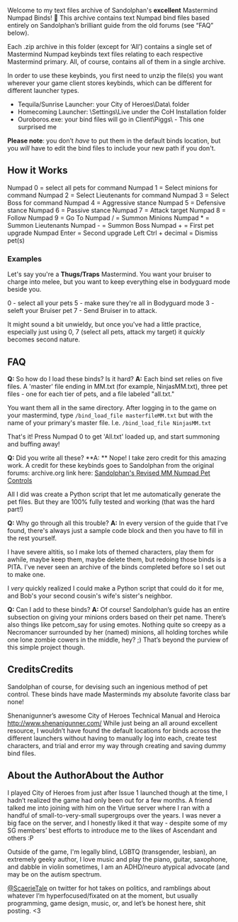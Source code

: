 Welcome to my text files archive of Sandolphan's **excellent** Mastermind Numpad Binds! 👋 This archive contains text Numpad bind files based entirely on Sandolphan’s brilliant guide from the old forums (see “FAQ” below).

Each .zip archive in this folder (except for ‘All’) contains a single set of Mastermind Numpad keybinds text files relating to each respective Mastermind primary.  All, of course, contains all of them in a single archive.

In order to use these keybinds, you first need to unzip the file(s) you want wherever your game client stores keybinds, which can be different for different launcher types.
- Tequila/Sunrise Launcher: your City of Heroes\Data\ folder
- Homecoming Launcher: \Settings\Live under the CoH Installation folder
- Ouroboros.exe: your bind files will go in Client\Piggs\ - This one surprised me

**Please note**: you don’t *have* to put them in the default binds location, but you *will* have to edit the bind files to include your new path if you don't.

## How it Works
Numpad 0 = select all pets for command
Numpad 1 = Select minions for command
Numpad 2 = Select Lieutenants for command
Numpad 3 = Select Boss for command
Numpad 4 = Aggressive stance
Numpad 5 = Defensive stance
Numpad 6 = Passive stance
Numpad 7 = Attack target
Numpad 8 = Follow
Numpad 9 = Go To
Numpad / = Summon Minions
Numpad * = Summon Lieutenants
Numpad - = Summon Boss
Numpad + = First pet upgrade
Numpad Enter = Second upgrade
Left Ctrl + decimal = Dismiss pet(s)

### Examples
Let's say you're a **Thugs/Traps** Mastermind.  You want your bruiser to charge into melee, but you want to keep everything else in bodyguard mode beside you.

0 - select all your pets
5 - make sure they're all in Bodyguard mode
3 - seleft your Bruiser pet
7 - Send Bruiser in to attack.

It might sound a bit unwieldy, but once you've had a little practice, especially just using 0, 7 (select all pets, attack my target) it *quickly* becomes second nature.

## FAQ
**Q:** So how do I load these binds?  Is it hard?
**A:** Each bind set relies on five files.  A 'master' file ending in MM.txt (for example, NinjasMM.txt), three pet files - one for each tier of pets, and a file labeled "all.txt."

You want them all in the same directory.  After logging in to the game on your mastermind, type `/bind_load_file masterfileMM.txt` but with the name of your primary's master file.  I.e. `/bind_load_file NinjasMM.txt`

That's it!  Press Numpad 0 to get 'All.txt' loaded up, and start summoning and buffing away!

**Q:** Did you write all these?
**A: ** Nope!  I take zero credit for this amazing work.  A credit for these keybinds goes to Sandolphan from the original forums: archive.org link here: [Sandolphan's Revised MM Numpad Pet Controls](https://web.archive.org/web/20120904222729/http://boards.cityofheroes.com/showthread.php?t=117256 "Sandolphan's Revised MM Numpad Pet Controls")  

All I did was create a  Python script that let me automatically generate the pet files.  But they are 100% fully tested and working (that was the hard part!)

**Q:** Why go through all this trouble?
**A:** In every version of the guide that I've found, there's always just a sample code block and then you have to fill in the rest yourself.

I have severe altitis, so I make lots of themed characters, play them for awhile, maybe keep them, maybe delete them, but redoing those binds is a PITA.  I've never seen an archive of the binds completed before so I set out to make one.

I *very* quickly realized I could make a Python script that could do it for me, and Bob's your second cousin's wife's sister's neighbor.

**Q:** Can I add to these binds?
**A:** Of course!  Sandolphan’s guide has an entire subsection on giving your minions orders based on their pet name.  There’s also things like petcom_say for using emotes.  Nothing quite so creepy as a Necromancer surrounded by her (named) minions, all holding torches while one lone zombie cowers in the middle, hey? ;)   That’s beyond the purview of this simple project though.

## CreditsCredits
Sandolphan of course, for devising such an ingenious method of pet control.  These binds have made Masterminds my absolute favorite class bar none!

Shenanigunner’s awesome City of Heroes Technical Manual and Heroica
http://www.shenanigunner.com/ 
While just being an all around excellent resource, I wouldn’t have found the default locations for binds across the different launchers without having to manually log into each, create test characters, and trial and error my way through creating and saving dummy bind files.

## About the AuthorAbout the Author
I played City of Heroes from just after Issue 1 launched though at the time, I hadn’t realized the game had only been out for a few months.  A friend talked me into joining with him on the Virtue server where I ran with a handful of small-to-very-small supergroups over the years.  I was never a big face on the server, and I honestly liked it that way - despite some of my SG members’ best efforts to introduce me to the likes of Ascendant and others :P

Outside of the game, I'm legally blind, LGBTQ (transgender, lesbian), an extremely geeky author, I love music and play the piano, guitar, saxophone, and dabble in violin sometimes, I am an ADHD/neuro atypical advocate (and may be on the autism spectrum.

[@ScaerieTale](https://www.twitter.com/ScaerieTale "@ScaerieTale") on twitter for hot takes on politics, and ramblings about whatever I’m hyperfocused/fixated on at the moment, but usually programming, game design, music, or, and let’s be honest here, shit posting. <3
